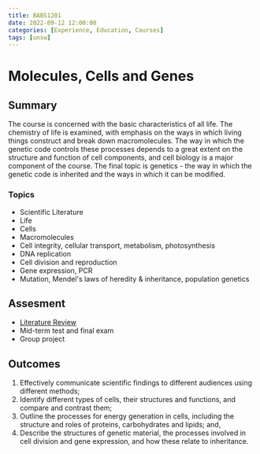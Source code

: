 ```yaml
---
title: BABS1201
date: 2022-09-12 12:00:00
categories: [Experience, Education, Courses]
tags: [unsw]
---
```


# Molecules, Cells and Genes
## Summary
The course is concerned with the basic characteristics of all life. The chemistry of life is examined, with emphasis on the ways in which living things construct and break down macromolecules. The way in which the genetic code controls these processes depends to a great extent on the structure and function of cell components, and cell biology is a major component of the course. The final topic is genetics - the way in which the genetic code is inherited and the ways in which it can be modified.
### Topics
* Scientific Literature
* Life
* Cells
* Macromolecules
* Cell integrity, cellular transport, metabolism, photosynthesis
* DNA replication
* Cell division and reproduction
* Gene expression, PCR
* Mutation, Mendel's laws of heredity & inheritance, population genetics

## Assesment
* [Literature Review](/assets/Stress-psychiatric-disorders-pathways.pdf)
* Mid-term test and final exam
* Group project
## Outcomes
1. Effectively communicate scientific findings to different audiences using different methods;
2. Identify different types of cells, their structures and functions, and compare and contrast them;
3. Outline the processes for energy generation in cells, including the structure and roles of proteins, carbohydrates and lipids; and,
4. Describe the structures of genetic material, the processes involved in cell division and gene expression, and how these relate to inheritance.